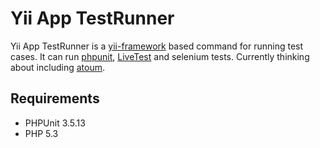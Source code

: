 # Yii App TestRunner

Yii App TestRunner is a [yii-framework](http://www.yiiframework.com/) based command for running test cases.
It can run [phpunit](https://github.com/sebastianbergmann/phpunit/), [LiveTest](https://github.com/phphatesme/LiveTest) and selenium tests.
Currently thinking about including [atoum](https://github.com/mageekguy/atoum).

## Requirements

- PHPUnit 3.5.13
- PHP 5.3

